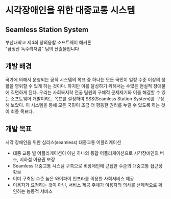# 시각장애인을 위한 대중교통 시스템
## Seamless Station System

부산대학교 제4회 창의융합 소프트웨어 해커톤<br>
"금정산 독수리처럼" 팀의 산출물입니다

## 개발 배경

국가에 의해서 운영되는 공적 시스템의 목표 중 하나는 모든 국민이 일정 수준 이상의 생활을 영위할 수 있게 하는 것이다. 하지만 이를 달성하기 위해서는 수많은 현실적 장애물에 직면하게 된다. 우리는 사회복지학 전공 팀원의 구체적 문제제기와 이를 해결할 수 있는 소프트웨어 개발이라는 목표를 설정하여 SSS(Seamless Station System)를 구상해 보았다. 이 시스템을 통해 모든 국민이 조금 더 평등한 권리를 누릴 수 있도록 하는 것이 최종 목표다.

## 개발 목표

시각 장애인을 위한 심리스(seamless) 대중교통 어플리케이션
- 대중 교통 별 어플리케이션이 아닌 하나의 통합 어플리케이션으로 시각장애인의 버스, 지하철 이용권 보장
- Seamless 대중교통 시스템 구축으로 비장애인에 근접한 수준의 대중교통 접근성 확보
- 이미 구축된 수준 높은 와이파이 인프라를 이용한  사회서비스 제공
- 이용자가 요청하는 것이 아닌, 서비스 제공 주체가 이용자의 의사를 선제적으로 확인하는 능동적 서비스
